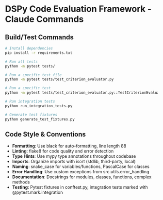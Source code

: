# DSPy Code Evaluation Framework - Claude Commands

## Build/Test Commands
```bash
# Install dependencies
pip install -r requirements.txt

# Run all tests
python -m pytest tests/

# Run a specific test file
python -m pytest tests/test_criterion_evaluator.py

# Run a specific test
python -m pytest tests/test_criterion_evaluator.py::TestCriterionEvaluator::test_evaluate_criterion

# Run integration tests
python run_integration_tests.py

# Generate test fixtures
python generate_test_fixtures.py
```

## Code Style & Conventions
- **Formatting**: Use black for auto-formatting, line length 88
- **Linting**: flake8 for code quality and error detection
- **Type Hints**: Use mypy type annotations throughout codebase
- **Imports**: Organize imports with isort (stdlib, third-party, local)
- **Naming**: snake_case for variables/functions, PascalCase for classes
- **Error Handling**: Use custom exceptions from src.utils.error_handling
- **Documentation**: Docstrings for modules, classes, functions, complex methods
- **Testing**: Pytest fixtures in conftest.py, integration tests marked with @pytest.mark.integration